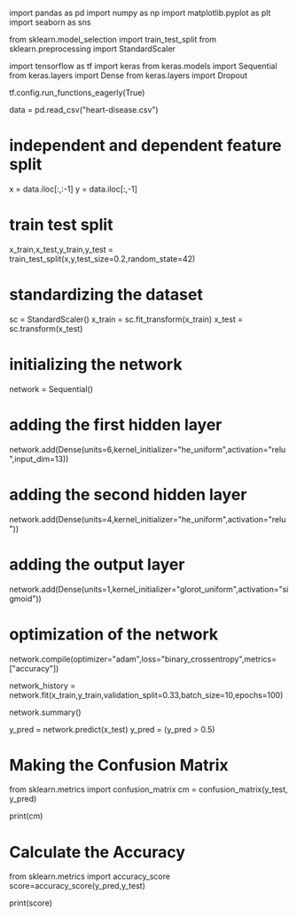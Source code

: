 import pandas as pd
import numpy as np
import matplotlib.pyplot as plt
import seaborn as sns

from sklearn.model_selection import train_test_split
from sklearn.preprocessing import StandardScaler

import tensorflow as tf
import keras
from keras.models import Sequential
from keras.layers import Dense
from keras.layers import Dropout

tf.config.run_functions_eagerly(True)

data = pd.read_csv("heart-disease.csv")

# independent and dependent feature split
x = data.iloc[:,:-1]
y = data.iloc[:,-1]

# train test split
x_train,x_test,y_train,y_test = train_test_split(x,y,test_size=0.2,random_state=42)

# standardizing the dataset
sc = StandardScaler()
x_train = sc.fit_transform(x_train)
x_test = sc.transform(x_test)

# initializing the network
network = Sequential()

# adding the first hidden layer
network.add(Dense(units=6,kernel_initializer="he_uniform",activation="relu",input_dim=13))

# adding the second hidden layer
network.add(Dense(units=4,kernel_initializer="he_uniform",activation="relu"))

# adding the output layer
network.add(Dense(units=1,kernel_initializer="glorot_uniform",activation="sigmoid"))

# optimization of the network
network.compile(optimizer="adam",loss="binary_crossentropy",metrics=["accuracy"]) 

network_history = network.fit(x_train,y_train,validation_split=0.33,batch_size=10,epochs=100)

network.summary()

y_pred = network.predict(x_test)
y_pred = (y_pred > 0.5)

# Making the Confusion Matrix
from sklearn.metrics import confusion_matrix
cm = confusion_matrix(y_test, y_pred)

print(cm)

# Calculate the Accuracy
from sklearn.metrics import accuracy_score
score=accuracy_score(y_pred,y_test)

print(score)